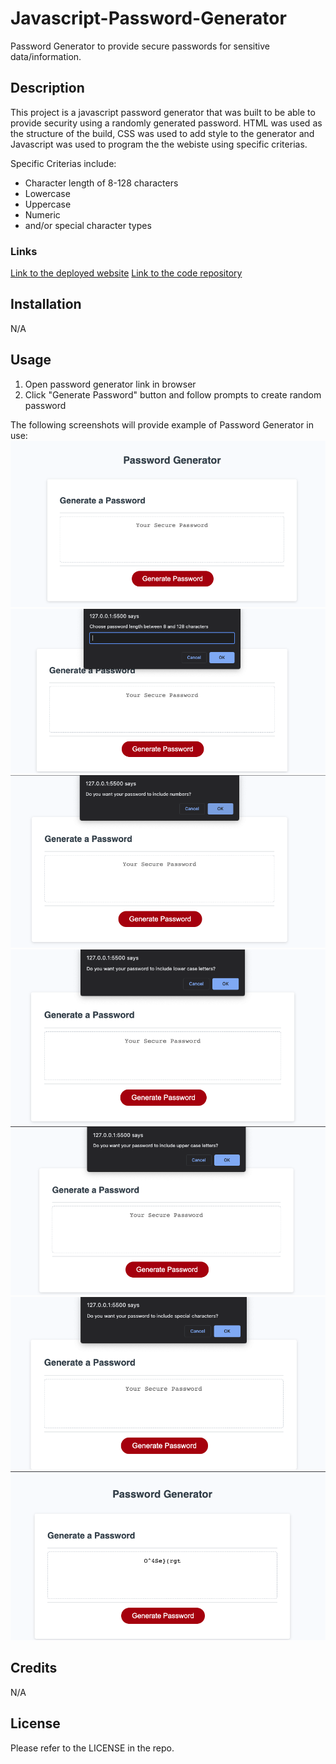 # Javascript-Password-Generator
Password Generator to provide secure passwords for sensitive data/information.

## Description

This project is a javascript password generator that was built to be able to provide security using a randomly generated password. HTML was used as the structure of the build, CSS was used to add style to the generator and Javascript was used to program the the webiste using specific criterias.

Specific Criterias include:
* Character length of 8-128 characters
* Lowercase
* Uppercase 
* Numeric 
* and/or special character types

### Links

[Link to the deployed website](https://luudonny.github.io/Javascript-Password-Generator/)
[Link to the code repository](https://github.com/luudonny/Javascript-Password-Generator)

## Installation

N/A

## Usage

1. Open password generator link in browser
2. Click "Generate Password" button and follow prompts to create random password

The following screenshots will provide example of Password Generator in use:
![screenshot of application about me page](./Assets/images/Main%20Page.png)
![screenshot of application about me page](./Assets/images/Length.png)
![screenshot of application about me page](./Assets/images/Numbers.png)
![screenshot of application about me page](./Assets/images/lowercase.png)
![screenshot of application about me page](./Assets/images/uppercase.png)
![screenshot of application about me page](./Assets/images/Special%20characters.png)
![screenshot of application about me page](./Assets/images/Generated%20password.png)

## Credits
N/A

## License
Please refer to the LICENSE in the repo.
